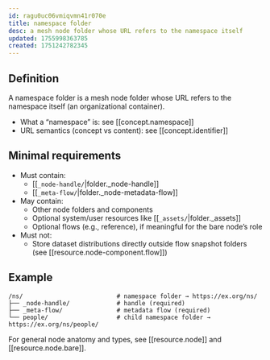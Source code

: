 ```yaml
---
id: ragu0uc06vmiqvmn41r070e
title: namespace folder
desc: a mesh node folder whose URL refers to the namespace itself
updated: 1755998363785
created: 1751242782345
---
```


## Definition

A namespace folder is a mesh node folder whose URL refers to the namespace itself (an organizational container).

- What a “namespace” is: see [[concept.namespace]]
- URL semantics (concept vs content): see [[concept.identifier]]

## Minimal requirements

- Must contain:
  - [[`_node-handle/`|folder._node-handle]]
  - [[`_meta-flow/`|folder._node-metadata-flow]]
- May contain:
  - Other node folders and components
  - Optional system/user resources like [[`_assets/`|folder._assets]]
  - Optional flows (e.g., reference), if meaningful for the bare node’s role
- Must not:
  - Store dataset distributions directly outside flow snapshot folders (see [[resource.node-component.flow]])

## Example

```file
/ns/                          # namespace folder → https://ex.org/ns/
├── _node-handle/             # handle (required)
├── _meta-flow/               # metadata flow (required)
└── people/                   # child namespace folder → https://ex.org/ns/people/
```

For general node anatomy and types, see [[resource.node]] and [[resource.node.bare]].
